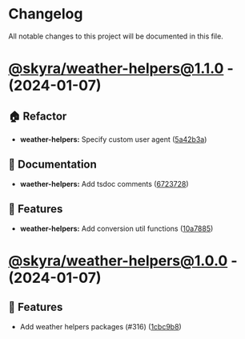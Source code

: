 # Changelog

All notable changes to this project will be documented in this file.

# [@skyra/weather-helpers@1.1.0](https://github.com/skyra-project/archid-components/compare/@skyra/weather-helpers@1.1.0...@skyra/weather-helpers@1.1.0) - (2024-01-07)

## 🏠 Refactor

- **weather-helpers:** Specify custom user agent ([5a42b3a](https://github.com/skyra-project/archid-components/commit/5a42b3a7be53a7a93bacd10670108a35485cf911))

## 📝 Documentation

- **waether-helpers:** Add tsdoc comments ([6723728](https://github.com/skyra-project/archid-components/commit/672372814b82f5bae59f77d4aba937895ba27155))

## 🚀 Features

- **weather-helpers:** Add conversion util functions ([10a7885](https://github.com/skyra-project/archid-components/commit/10a78851f30853dc5e685afb0d5b0a95e78f264a))

# [@skyra/weather-helpers@1.0.0](https://github.com/skyra-project/archid-components/compare/@skyra/weather-helpers@1.0.0...@skyra/weather-helpers@1.0.0) - (2024-01-07)

## 🚀 Features

- Add weather helpers packages (#316) ([1cbc9b8](https://github.com/skyra-project/archid-components/commit/1cbc9b8a7460af59c2bf8daa209e299f6c378f4a))

